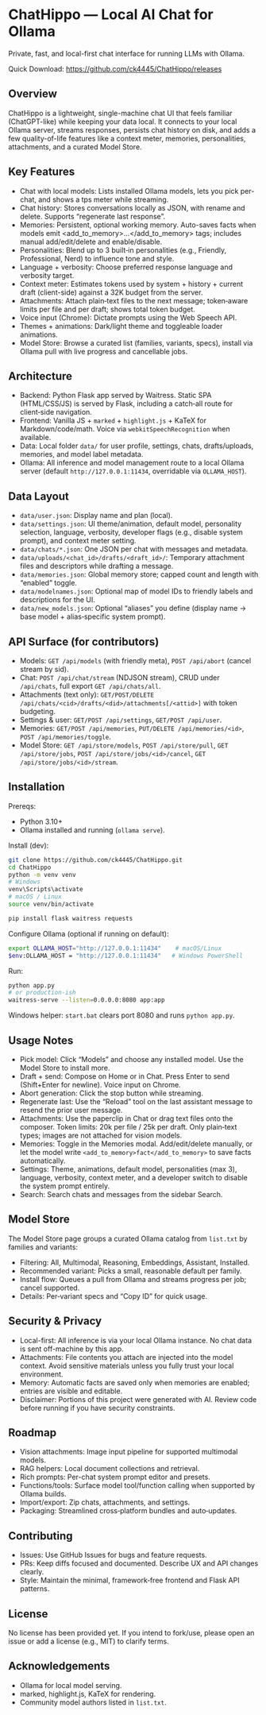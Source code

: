 # ChatHippo — Local AI Chat for Ollama

Private, fast, and local-first chat interface for running LLMs with Ollama.

Quick Download: https://github.com/ck4445/ChatHippo/releases


## Overview

ChatHippo is a lightweight, single-machine chat UI that feels familiar (ChatGPT-like) while keeping your data local. It connects to your local Ollama server, streams responses, persists chat history on disk, and adds a few quality-of-life features like a context meter, memories, personalities, attachments, and a curated Model Store.


## Key Features

- Chat with local models: Lists installed Ollama models, lets you pick per-chat, and shows a tps meter while streaming.
- Chat history: Stores conversations locally as JSON, with rename and delete. Supports “regenerate last response”.
- Memories: Persistent, optional working memory. Auto-saves facts when models emit <add_to_memory>…</add_to_memory> tags; includes manual add/edit/delete and enable/disable.
- Personalities: Blend up to 3 built‑in personalities (e.g., Friendly, Professional, Nerd) to influence tone and style.
- Language + verbosity: Choose preferred response language and verbosity target.
- Context meter: Estimates tokens used by system + history + current draft (client-side) against a 32K budget from the server.
- Attachments: Attach plain‑text files to the next message; token‑aware limits per file and per draft; shows total token budget.
- Voice input (Chrome): Dictate prompts using the Web Speech API.
- Themes + animations: Dark/light theme and toggleable loader animations.
- Model Store: Browse a curated list (families, variants, specs), install via Ollama pull with live progress and cancellable jobs.


## Architecture

- Backend: Python Flask app served by Waitress. Static SPA (HTML/CSS/JS) is served by Flask, including a catch‑all route for client‑side navigation.
- Frontend: Vanilla JS + `marked` + `highlight.js` + KaTeX for Markdown/code/math. Voice via `webkitSpeechRecognition` when available.
- Data: Local folder `data/` for user profile, settings, chats, drafts/uploads, memories, and model label metadata.
- Ollama: All inference and model management route to a local Ollama server (default `http://127.0.0.1:11434`, overridable via `OLLAMA_HOST`).


## Data Layout

- `data/user.json`: Display name and plan (local).
- `data/settings.json`: UI theme/animation, default model, personality selection, language, verbosity, developer flags (e.g., disable system prompt), and context meter setting.
- `data/chats/*.json`: One JSON per chat with messages and metadata.
- `data/uploads/<chat_id>/drafts/<draft_id>/`: Temporary attachment files and descriptors while drafting a message.
- `data/memories.json`: Global memory store; capped count and length with “enabled” toggle.
- `data/modelnames.json`: Optional map of model IDs to friendly labels and descriptions for the UI.
- `data/new_models.json`: Optional “aliases” you define (display name → base model + alias‑specific system prompt).


## API Surface (for contributors)

- Models: `GET /api/models` (with friendly meta), `POST /api/abort` (cancel stream by sid).
- Chat: `POST /api/chat/stream` (NDJSON stream), CRUD under `/api/chats`, full export `GET /api/chats/all`.
- Attachments (text only): `GET/POST/DELETE /api/chats/<cid>/drafts/<did>/attachments[/<attid>]` with token budgeting.
- Settings & user: `GET/POST /api/settings`, `GET/POST /api/user`.
- Memories: `GET/POST /api/memories`, `PUT/DELETE /api/memories/<id>`, `POST /api/memories/toggle`.
- Model Store: `GET /api/store/models`, `POST /api/store/pull`, `GET /api/store/jobs`, `POST /api/store/jobs/<id>/cancel`, `GET /api/store/jobs/<id>/stream`.


## Installation

Prereqs:
- Python 3.10+
- Ollama installed and running (`ollama serve`).

Install (dev):
```bash
git clone https://github.com/ck4445/ChatHippo.git
cd ChatHippo
python -m venv venv
# Windows
venv\Scripts\activate
# macOS / Linux
source venv/bin/activate

pip install flask waitress requests
```

Configure Ollama (optional if running on default):
```bash
export OLLAMA_HOST="http://127.0.0.1:11434"    # macOS/Linux
$env:OLLAMA_HOST = "http://127.0.0.1:11434"   # Windows PowerShell
```

Run:
```bash
python app.py
# or production-ish
waitress-serve --listen=0.0.0.0:8080 app:app
```

Windows helper: `start.bat` clears port 8080 and runs `python app.py`.


## Usage Notes

- Pick model: Click “Models” and choose any installed model. Use the Model Store to install more.
- Draft + send: Compose on Home or in Chat. Press Enter to send (Shift+Enter for newline). Voice input on Chrome.
- Abort generation: Click the stop button while streaming.
- Regenerate last: Use the “Reload” tool on the last assistant message to resend the prior user message.
- Attachments: Use the paperclip in Chat or drag text files onto the composer. Token limits: 20k per file / 25k per draft. Only plain‑text types; images are not attached for vision models.
- Memories: Toggle in the Memories modal. Add/edit/delete manually, or let the model write `<add_to_memory>fact</add_to_memory>` to save facts automatically.
- Settings: Theme, animations, default model, personalities (max 3), language, verbosity, context meter, and a developer switch to disable the system prompt entirely.
- Search: Search chats and messages from the sidebar Search.


## Model Store

The Model Store page groups a curated Ollama catalog from `list.txt` by families and variants:
- Filtering: All, Multimodal, Reasoning, Embeddings, Assistant, Installed.
- Recommended variant: Picks a small, reasonable default per family.
- Install flow: Queues a pull from Ollama and streams progress per job; cancel supported.
- Details: Per‑variant specs and “Copy ID” for quick usage.


## Security & Privacy

- Local-first: All inference is via your local Ollama instance. No chat data is sent off-machine by this app.
- Attachments: File contents you attach are injected into the model context. Avoid sensitive materials unless you fully trust your local environment.
- Memory: Automatic facts are saved only when memories are enabled; entries are visible and editable.
- Disclaimer: Portions of this project were generated with AI. Review code before running if you have security constraints.


## Roadmap

- Vision attachments: Image input pipeline for supported multimodal models.
- RAG helpers: Local document collections and retrieval.
- Rich prompts: Per-chat system prompt editor and presets.
- Functions/tools: Surface model tool/function calling when supported by Ollama builds.
- Import/export: Zip chats, attachments, and settings.
- Packaging: Streamlined cross‑platform bundles and auto‑updates.


## Contributing

- Issues: Use GitHub Issues for bugs and feature requests.
- PRs: Keep diffs focused and documented. Describe UX and API changes clearly.
- Style: Maintain the minimal, framework‑free frontend and Flask API patterns.


## License

No license has been provided yet. If you intend to fork/use, please open an issue or add a license (e.g., MIT) to clarify terms.


## Acknowledgements

- Ollama for local model serving.
- marked, highlight.js, KaTeX for rendering.
- Community model authors listed in `list.txt`.
